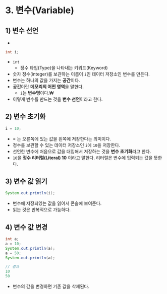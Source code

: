 # 3. 변수(Variable)
## 1) 변수 선언
- 
```java
int i;
```
- `int`
	- 정수 타입(Type)을 나타내는 키워드(Keyword)
- 숫자 정수(integer)를 보관하는 이름이 `i`인 데이터 저장소인 변수를 만든다.
- 변수는 하나의 값을 가지는 **공간**이다.
- **공간**이란 **메모리의 어떤 영역**을 말한다.
	- `i`는 **변수명**이다.₩
- 이렇게 변수를 만드는 것을 **변수 선언**이라고 한다.

## 2) 변수 초기화
```java
i = 10;
```
- = 는 오른쪽에 있는 값을 왼쪽에 저장한다는 의미이다.
- 정수를 보관할 수 있는 데이터 저장소인 `i`에 `10`을 저장한다.
- 선언한 변수에 처음으로 값을 대입해서 저장하는 것을 **변수 초기화**라고 한다.
- `10`을 **정수 리터럴(Literal) 10** 이라고 말한다. 리터럴은 변수에 입력되는 값을 뜻한다.

## 3) 변수 값 읽기
```java
System.out.println(i);
```
- 변수에 저장되있는 값을 읽어서 콘솔에 보여준다.
- 읽는 것은 반복적으로 가능하다.

## 4) 변수 값 변경
```java
int a;
a = 10;
System.out.println(a);
a = 50;
System.out.println(a);

// 결과
10
50
```
- 변수의 값을 변경하면 기존 값을 삭제된다.